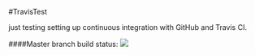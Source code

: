 #TravisTest

just testing setting up continuous integration with GitHub and Travis CI. 

####Master branch build status: 
![](https://travis-ci.org/dixlorenz/TravisTest.svg?branch=master)